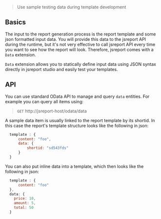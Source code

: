 > Use sample testing data during template development

## Basics

The input to the report generation process is the report template and some json formatted input data. You will provide this data to the jsreport API during the runtime, but it's not very effective to call jsreport API every time you want to see how the report will look. Therefore, jsreport comes with a `Data` extension.

`Data` extension allows you to statically define input data using JSON syntax directly in jsreport studio and easily test your templates.

## API

You can use standard OData API to manage and query `data` entities. For example you can query all items using:
> `GET` http://jsreport-host/odata/data

A sample data item is usually linked to the report template by its shortid. In this case the report's template structure looks like the following in json:

```js
  template : {
	  content: "foo",
	  data: {
		  shortid: "sd543fds"		  
	  }
  }
```  

You can also put inline data into a template, which then looks like the following in json:

```js
  template : {
	  content: "foo"
  },
  data: {
    price: 10,
    amount: 5,
    total: 50
  }
```
